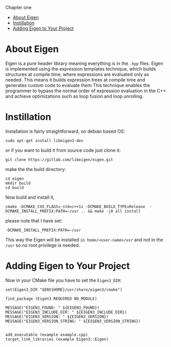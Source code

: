 Chapter one
- [About Eigen](#about-eigen)
- [Instillation](#instillation)
- [Adding Eigen to Your Project](#adding-eigen-to-your-project)


# About Eigen
Eigen is a pure header library meaning everything is in the `.hpp` files. Eigen is implemented using the expression templates technique, which builds structures at compile time, where expressions are evaluated only as needed. This means it builds expression trees at compile time and generates custom code to evaluate them
This technique enables the programmer to bypass the normal order of expression evaluation in the C++ and achieve optimizations such as loop fusion and loop unrolling.

# Instillation
Installation is fairly straightforward, on debian based OS:
```
sudo apt-get install libeigen3-dev
```
or if you want to build it from source code just clone it:
```
git clone https://gitlab.com/libeigen/eigen.git
```
make the the build directory:
```
cd eigen
mkdir build 
cd build
```
Now build and install it,  
```
cmake -DCMAKE_CXX_FLAGS=-std=c++1z -DCMAKE_BUILD_TYPE=Release  -DCMAKE_INSTALL_PREFIX:PATH=~/usr .. && make -j8 all install 
```
please note that I have set:
```
-DCMAKE_INSTALL_PREFIX:PATH=~/usr
```
This way the Eigen will be installed `in home/<user-name>/usr` and not in the `/usr` so no root privilege is needed.


# Adding Eigen to Your Project

Now in your CMake file you have to set the `Eigen3_DIR`:


```
set(Eigen3_DIR "$ENV{HOME}/usr/share/eigen3/cmake")

find_package (Eigen3 REQUIRED NO_MODULE)

MESSAGE("EIGEN3_FOUND: " ${EIGEN3_FOUND})
MESSAGE("EIGEN3_INCLUDE_DIR: " ${EIGEN3_INCLUDE_DIR})
MESSAGE("EIGEN3_VERSION: " ${EIGEN3_VERSION})
MESSAGE("EIGEN3_VERSION_STRING: " ${EIGEN3_VERSION_STRING})


add_executable (example example.cpp)
target_link_libraries (example Eigen3::Eigen)

```

